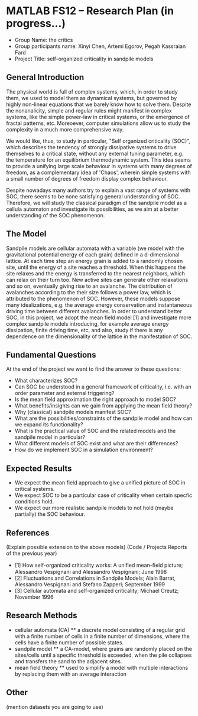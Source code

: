 # MATLAB FS12 – Research Plan (in progress...)

 * Group Name: the critics
 * Group participants name: Xinyi Chen, Artemi Egorov, Pegah Kassraian Fard
 * Project Title: self-organized criticality in sandpile models
 
## General Introduction

The physical world is full of complex systems, which, in order to study them, we used to model them as dynamical systems, but governed by highly non-linear equations that we barely know how to solve them. Despite the nonanalicity, simple and regular rules might manifest in complex systems, like the simple power-law in critical systems, or the emergence of fractal patterns, etc. Moreoever, computer simulations allow us to study the complexity in a much more comprehensive way.

We would like, thus, to study in particular, "Self organized criticality (SOC)", which describes the tendency of strongly dissipative systems to drive themselves to a critical state, without any external tuning parameter, e.g. the temperature for an equilibrium thermodynamic system. This idea seems to provide a unifying large scale behaviour in systems with many degrees of freedom, as a complementary idea of 'Chaos', wherein simple systems with a small number of degrees of freedom display complex behaviour.

Despite nowadays many authors try to explain a vast range of systems with SOC, there seems to be none satisfying general understanding of SOC. Therefore, we will study the classical paradigm of the sandpile model as a cellula automaton and investigate its possibilities, as we aim at a better understanding of the SOC phenomenon. 

## The Model

Sandpile models are cellular automata with a variable (we model with the gravitational potential energy of each grain) defined in a d-dimensional lattice. At each time step an energy grain is added to a randomly chosen site, until the energy of a site reaches a threshold. When this happens the site relaxes and the energy is transferred to the nearest neighbors, which can relax on their turn too. New active sites can generate other relaxations and so on, eventually giving rise to an avalanche. The distribution of avalanches according to the their size follows a power law, which is attributed to the phenomenon of SOC. 
However, these models suppose many idealizations, e.g. the average energy conservation and instantaneous driving time between different avalanches. In order to understand better SOC, in this project, we adopt the mean field model [1] and investigate more complex sandpile models introducing, for example average energy dissipation, finite driving time, etc, and also, study if there is any dependence on the dimensionality of the lattice in the manifestation of SOC. 



## Fundamental Questions

At the end of the project we want to find the answer to these questions:

 * What characterizes SOC?
 * Can SOC be understood in a general framework of criticality, i.e. with an order parameter and external triggering? 
 * Is the mean field approximation the right approach to model SOC?
 * What benefits/insights can we gain from applying the mean field theory?
 * Why (classical) sandpile models manifest SOC? 
 * What are the possibilities/constraints of the sandpile model and how can we expand its functionality?
 * What is the practical value of SOC and the related models and the sandpile model in particular?
 * What different models of SOC exist and what are their differences?
 * How do we implement SOC in a simulation environment?



## Expected Results
 * We expect the mean field approach to give a unified picture of SOC in critical systems.
 * We expect SOC to be a particular case of criticality when certain specfic conditions hold.
 * We expect our more realistic sandpile models to not hold (maybe partially) the SOC behaviour.
 


## References 

(Explain possible extension to the above models)
(Code / Projects Reports of the previous year)

 * [1] How self-organized criticality works: A uniﬁed mean-ﬁeld picture; Alessandro Vespignani and Alessandro Vespignani; June 1998
 * [2] Fluctuations and Correlations in Sandpile Models; Alain Barrat, Alessandro Vespignani and Stefano Zapperi; September 1999
 * [3] Cellular automata and self-organized criticality; Michael Creutz; November 1996


## Research Methods

* cellular automata (CA)
** a discrete model consisting of a regular grid with a finite number of cells in a finite number of dimensions, where the cells have a finite number of possible states.
* sandpile model
** a CA-model, where grains are randomly placed on the sites/cells until a specific threshold is exceeded, when the pile collapses and transfers the sand to the adjacent sites.
* mean field theory
** used to simplify a model with multiple interactions by replacing them with an average interaction

## Other

(mention datasets you are going to use)
